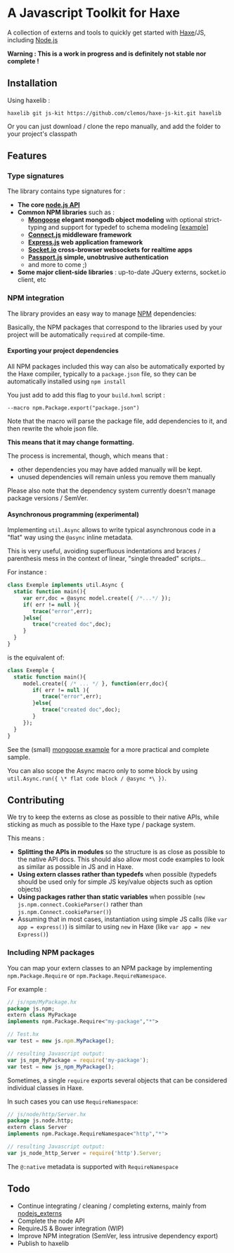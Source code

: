 # A Javascript Toolkit for Haxe

A collection of externs and tools to quickly get started with [Haxe](http://www.haxe.org)/JS, including [Node.js](http://nodejs.org)

**Warning : This is a work in progress and is definitely not stable nor complete !**

## Installation

Using haxelib :
```
haxelib git js-kit https://github.com/clemos/haxe-js-kit.git haxelib
```
Or you can just download / clone the repo manually, and add the folder to your project's classpath

## Features

### Type signatures

The library contains type signatures for :

* **The core [node.js API](http://nodejs.org/api/)**
* **Common NPM libraries** such as :
	* **[Mongoose](http://mongoosejs.com/) elegant mongodb object modeling** with optional strict-typing and support for typedef to schema modeling [[example](https://github.com/clemos/haxe-js-kit/blob/master/test/Mongoose.hx)]
	* **[Connect.js](http://www.senchalabs.org/connect/) middleware framework**
	* **[Express.js](http://expressjs.com/) web application framework**
	* **[Socket.io](http://socket.io/) cross-browser websockets for realtime apps**
	* **[Passport.js](http://passportjs.org/) simple, unobtrusive authentication**
	* and more to come ;)
* **Some major client-side libraries** : up-to-date JQuery externs, socket.io client, etc

### NPM integration

The library provides an easy way to manage [NPM](https://npmjs.org/) dependencies: 

Basically, the NPM packages that correspond to the libraries used by your project will be automatically `require`d at compile-time.

#### Exporting your project dependencies

All NPM packages included this way can also be automatically exported by the Haxe compiler, typically to a ``package.json`` file, 
so they can be automatically installed using ``npm install``

You just add to add this flag to your ``build.hxml`` script :
```
--macro npm.Package.export("package.json")
```

Note that the macro will parse the package file, 
add dependencies to it, 
and then rewrite the whole json file.

**This means that it may change formatting.**

The process is incremental, though, which means that :

* other dependencies you may have added manually will be kept.
* unused dependencies will remain unless you remove them manually

Please also note that the dependency system currently doesn't manage package versions / SemVer.

#### Asynchronous programming (experimental)

Implementing `util.Async` allows to write typical asynchronous code in a "flat" way using the `@async` inline metadata.

This is very useful, avoiding superfluous indentations and braces / parenthesis mess 
in the context of linear, "single threaded" scripts...

For instance :

```haxe
class Exemple implements util.Async {
  static function main(){
     var err,doc = @async model.create({ /*...*/ });
     if( err != null ){
        trace("error",err);  
     }else{
        trace("created doc",doc);
     }
  }
}
```

is the equivalent of:

```haxe
class Exemple {
  static function main(){
     model.create({ /* ... */ }, function(err,doc){
     	if( err != null ){
           trace("error",err);  
        }else{
           trace("created doc",doc);
        }
     });
  }
}
```

See the (small) [mongoose example](https://github.com/clemos/haxe-js-kit/blob/master/test/Mongoose.hx) for a more practical and complete sample.

You can also scope the Async macro only to some block by using `util.Async.run({ \* flat code block / @async *\ })`.

## Contributing

We try to keep the externs as close as possible to their native APIs, 
while sticking as much as possible to the Haxe type / package system.

This means :
* **Splitting the APIs in modules** so the structure is as close as possible to the native API docs.
  This should also allow most code examples to look as similar as possible in JS and in Haxe.
* **Using extern classes rather than typedefs** when possible 
  (typedefs should be used only for simple JS key/value objects such as option objects)
* **Using packages rather than static variables** when possible 
  (``new js.npm.connect.CookieParser()`` rather than ``js.npm.Connect.cookieParser()``)
* Assuming that in most cases, instantiation using simple JS calls (like ``var app = express()``) 
  is similar to using ``new`` in Haxe (like ``var app = new Express()``)

### Including NPM packages

You can map your extern classes to an NPM package by implementing `npm.Package.Require` or `npm.Package.RequireNamespace`.

For example :
```haxe
// js/npm/MyPackage.hx
package js.npm;
extern class MyPackage
implements npm.Package.Require<"my-package","*">
```
```js
// Test.hx
var test = new js.npm.MyPackage();
```
```js
// resulting Javascript output:
var js_npm_MyPackage = require('my-package');
var test = new js_npm_MyPackage();
```

Sometimes, a single ``require`` exports several objects that can be considered individual classes in Haxe.

In such cases you can use ``RequireNamespace``:
```haxe
// js/node/http/Server.hx
package js.node.http;
extern class Server
implements npm.Package.RequireNamespace<"http","*">
```
```js
// resulting Javascript output:
var js_node_http_Server = require('http').Server;
```

The `@:native` metadata is supported with `RequireNamespace`


## Todo

* Continue integrating / cleaning / completing externs, mainly from [nodejs_externs](https://github.com/dionjwa/nodejs_externs)
* Complete the node API
* RequireJS & Bower integration (WIP)
* Improve NPM integration (SemVer, less intrusive dependency export)
* Publish to haxelib
